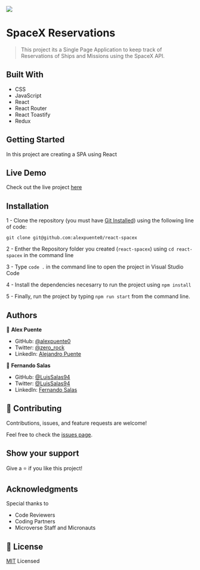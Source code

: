 ![](https://img.shields.io/badge/Microverse-blueviolet)

# SpaceX Reservations

> This project its a Single Page Application to keep track of Reservations of Ships and Missions using the SpaceX API.

## Built With
- CSS
- JavaScript
- React
- React Router
- React Toastify
- Redux

## Getting Started

In this project are creating a SPA using React

## Live Demo

Check out the live project [here](https://spacex-app-react.netlify.app)

## Installation

1 - Clone the repository
(you must have [Git Installed](https://github.com/git-guides/install-git)) using the following line of code:

`git clone git@github.com:alexpuente0/react-spacex`

2 - Enther the Repository folder you created (`react-spacex`) using `cd react-spacex` in the command line

3 - Type `code .` in the command line to open the project in Visual Studio Code

4 - Install the dependencies necesarry to run the project using `npm install`

5 - Finally, run the project by typing `npm run start` from the command line.

## Authors

👤 **Alex Puente**

- GitHub: [@alexpuente0](https://github.com/alexpuente0)
- Twitter: [@zero_rock](https://twitter.com/zero_rock)
- LinkedIn: [Alejandro Puente](https://www.linkedin.com/in/alex-puente-farias/)

👤 **Fernando Salas**

- GitHub: [@LuisSalas94](https://github.com/LuisSalas94)
- Twitter: [@LuisSalas94](https://twitter.com/FernandoSalasD4)
- LinkedIn: [Fernando Salas](https://www.linkedin.com/in/luisfernandosalasgave/)

## 🤝 Contributing

Contributions, issues, and feature requests are welcome!

Feel free to check the [issues page](https://github.com/alexpuente0/react-spacex/issues).

## Show your support

Give a ⭐️ if you like this project!

## Acknowledgments

Special thanks to
- Code Reviewers
- Coding Partners
- Microverse Staff and Micronauts

## 📝 License

[MIT](./LICENSE) Licensed
